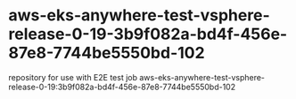 # aws-eks-anywhere-test-vsphere-release-0-19-3b9f082a-bd4f-456e-87e8-7744be5550bd-102
repository for use with E2E test job aws-eks-anywhere-test-vsphere-release-0-19:3b9f082a-bd4f-456e-87e8-7744be5550bd-102
